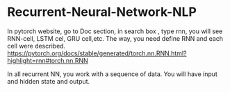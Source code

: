 # Recurrent-Neural-Network-NLP

In pytorch website, go to Doc section, in search box , type rnn, you will see RNN-cell, LSTM cel, GRU cell,etc. The way, you need define RNN and each cell were described.
https://pytorch.org/docs/stable/generated/torch.nn.RNN.html?highlight=rnn#torch.nn.RNN

In all recurrent NN, you work with a sequence of data. You will have input and hidden state and output.

